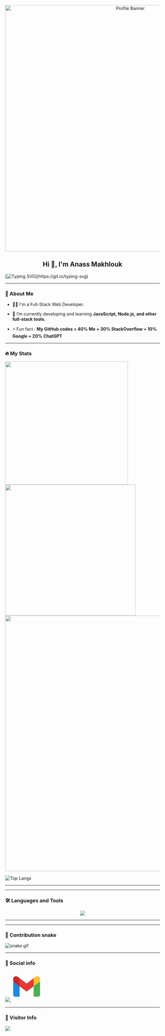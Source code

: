 <center><img src="https://i.giphy.com/media/YQitE4YNQNahy/giphy.webp" alt="Profile Banner" width="800"></center>

<h2 align="center">Hi 👋, I'm Anass Makhlouk</h2>

[![Typing SVG](https://readme-typing-svg.herokuapp.com?duration=10000&center=true&vCenter=true&width=800&height=30&lines=Hello+this+is+vnvss_0x,+Welcome+to+my+Github+page.)](https://git.io/typing-svg)

---
### 👦 About Me
- 👨‍💻 I'm a Full-Stack Web Developer.

- 🌱 I’m currently developing and learning **JavaScript, Node.js, and other full-stack tools.**

- ⚡ Fun fact : **My GitHub codes = 40% Me + 30% StackOverflow + 10% Google + 20% ChatGPT** 

--- 

### 🔥 My Stats 
<!-- GitHub Readme Stats -->
<img width="400" src="https://github-readme-stats.vercel.app/api?username=vnvss-0x&count_private=true&show_icons=true&theme=transparent" />

<!-- GitHub Contribution Streak -->
<img width="425" src="https://streak-stats.demolab.com/?user=vnvss-0x&theme=transparent" />

<!-- GitHub Activity Graph -->
<img width="830" src="https://github-readme-activity-graph.vercel.app/graph?username=vnvss-0x&bg_color=21232a&color=a8eeff&line=61dafb&point=f0fcff&area=true&hide_border=false" />

<!-- GitHub Overview -->
![Top Langs](https://github-readme-stats.vercel.app/api/top-langs/?username=vnvss-0x&layout=compact)



<!-- <picture>
  <source media="(prefers-color-scheme: dark)" srcset="https://github.com/getlost01/github-stats.github.io/blob/master/generated/overview.svg#gh-dark-mode-only">
  <source media="(prefers-color-scheme: light)" srcset="https://github.com/getlost01/github-stats.github.io/blob/master/generated/overview.svg#gh-light-mode-only">
  <img alt="my overview" src="https://github.com/getlost01/github-stats.github.io/blob/master/generated/overview.svg">
</picture>

<picture>
  <source media="(prefers-color-scheme: dark)" srcset="https://github.com/getlost01/github-stats.github.io/blob/master/generated/languages.svg#gh-dark-mode-only">
  <source media="(prefers-color-scheme: light)" srcset="https://github.com/getlost01/github-stats.github.io/blob/master/generated/languages.svg#gh-light-mode-only">
  <img alt="my languages" src="https://github.com/getlost01/github-stats.github.io/blob/master/generated/languages.svg">
</picture> -->
</a>

--- 


<!-- ### ⚙️ My Projects 

#### Full-Stack Projects :
* [Intelli-Kanban](https://github.com/getlost01/Intelli-Kanban)
* [Web Tools](https://github.com/getlost01/web-tools-gl01)
* [Blogging Web APIs](https://github.com/getlost01/Postgre-APIs-App)
* [Inventory App](https://github.com/getlost01/InventoryAppFrontend)
* [UIET Connect](https://github.com/getlost01/UietConnect)
* [Meal Planner](https://github.com/getlost01/meal-planner-API)
* [Voting Management System](https://github.com/getlost01/VotingManagmentSystem)
* [ABitShort](https://github.com/getlost01/linkshortner)
* [File Share App](https://github.com/getlost01/dlink-share)

#### Web Store Extensions 

* [Color Tools and Dropper](https://github.com/getlost01/color-picker-updated)
* [Site Saver](https://github.com/getlost01/site-saver)
* [CP Calendar](https://github.com/getlost01/cp-contest-calender)

#### Frontend Projects :

* [Country Search](https://github.com/getlost01/country-search)
* [Portfolio Site](https://github.com/getlost01/portfolio.github.io)
* [Quiz App Templates](https://github.com/getlost01/quiz-template)

#### GitBook
* [GFG-POTD](https://gl01.gitbook.io/gfg-editorials)

<a href="https://github.com/getlost01/getlost01/tree/main/projects"><kbd> <br> Veiw all of my projects <br> </kbd></a>
-->
---

### :hammer_and_wrench: Languages and Tools 

<p align="center">
  <img src="https://skillicons.dev/icons?i=html,css,js,jquery,php,laravel,mysql,wordpress,figma,py,selenium,visualstudio,vscode,git,github,discord,bots,instagram,twitter,linkedin,stackoverflow,ps,regex,replit" />
</p>


---

<!--END_SECTION:waka-simple-->

---

### 🐍 Contribution snake

![snake gif](https://github.com/vnvss-0x/vnvss-0x/blob/output/github-contribution-grid-snake.svg)

---

### 🔗 Social info

<div id="badges">
    <a href="#">
    <img src="https://skillicons.dev/icons?i=linkedin" />
    </a>
    <svg xmlns="http://www.w3.org/2000/svg" x="0px" y="0px" width="100" height="100" viewBox="0 0 48 48">
<path fill="#4caf50" d="M45,16.2l-5,2.75l-5,4.75L35,40h7c1.657,0,3-1.343,3-3V16.2z"></path><path fill="#1e88e5" d="M3,16.2l3.614,1.71L13,23.7V40H6c-1.657,0-3-1.343-3-3V16.2z"></path><polygon fill="#e53935" points="35,11.2 24,19.45 13,11.2 12,17 13,23.7 24,31.95 35,23.7 36,17"></polygon><path fill="#c62828" d="M3,12.298V16.2l10,7.5V11.2L9.876,8.859C9.132,8.301,8.228,8,7.298,8h0C4.924,8,3,9.924,3,12.298z"></path><path fill="#fbc02d" d="M45,12.298V16.2l-10,7.5V11.2l3.124-2.341C38.868,8.301,39.772,8,40.702,8h0 C43.076,8,45,9.924,45,12.298z"></path>
</svg>
</div>

---

### 👀 Visitor Info
<img src="https://u8views.com/api/v1/github/profiles/79409258/views/day-week-month-total-count.svg">
